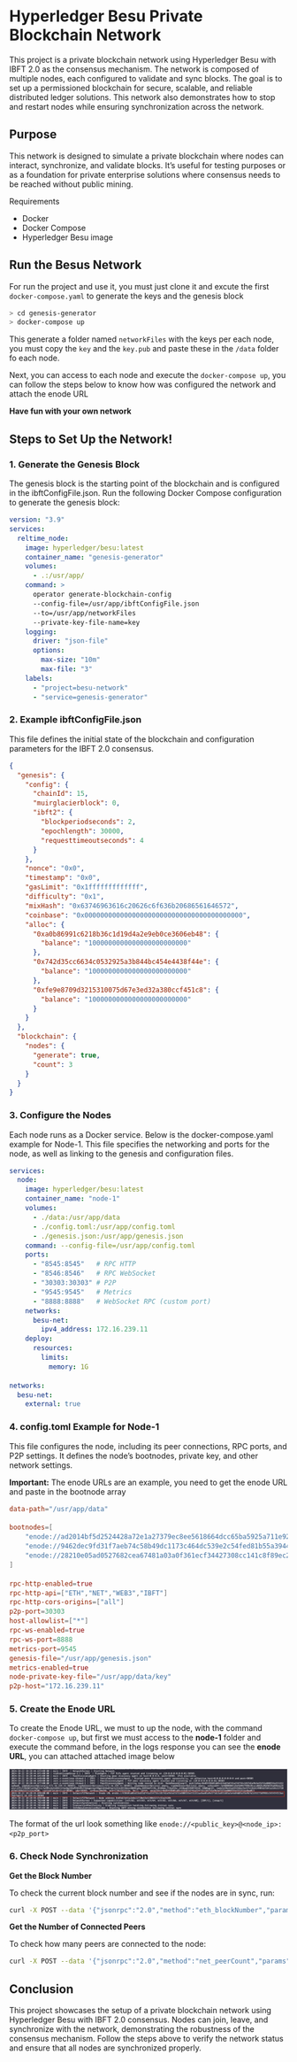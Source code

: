 # Hyperledger Besu Private Blockchain Network

This project is a private blockchain network using Hyperledger Besu with IBFT 2.0 as the consensus mechanism. The network is composed of multiple nodes, each configured to validate and sync blocks. The goal is to set up a permissioned blockchain for secure, scalable, and reliable distributed ledger solutions. This network also demonstrates how to stop and restart nodes while ensuring synchronization across the network.

## Purpose

This network is designed to simulate a private blockchain where nodes can interact, synchronize, and validate blocks. It’s useful for testing purposes or as a foundation for private enterprise solutions where consensus needs to be reached without public mining.

Requirements

* Docker
* Docker Compose
* Hyperledger Besu image

## Run the Besus Network

For run the project and use it, you must just clone it and excute the first `docker-compose.yaml` to generate the keys and the genesis block

```bash
> cd genesis-generator
> docker-compose up
```

This generate a folder named `networkFiles` with the keys per each node, you must copy the `key` and the `key.pub` and paste these in the `/data` folder fo each node.

Next, you can access to each node and execute the `docker-compose up`, you can follow the steps below to know how was configured the network and attach the enode URL

**Have fun with your own network**

## Steps to Set Up the Network!

### 1. Generate the Genesis Block

The genesis block is the starting point of the blockchain and is configured in the ibftConfigFile.json. Run the following Docker Compose configuration to generate the genesis block:

```yaml
version: "3.9"
services:
  reltime_node:
    image: hyperledger/besu:latest
    container_name: "genesis-generator"
    volumes:
      - .:/usr/app/
    command: > 
      operator generate-blockchain-config 
      --config-file=/usr/app/ibftConfigFile.json 
      --to=/usr/app/networkFiles 
      --private-key-file-name=key
    logging:
      driver: "json-file"
      options:
        max-size: "10m"
        max-file: "3"
    labels:
      - "project=besu-network"
      - "service=genesis-generator"
```

### 2. Example ibftConfigFile.json

This file defines the initial state of the blockchain and configuration parameters for the IBFT 2.0 consensus.

```json
{
  "genesis": {
    "config": {
      "chainId": 15,
      "muirglacierblock": 0,
      "ibft2": {
        "blockperiodseconds": 2,
        "epochlength": 30000,
        "requesttimeoutseconds": 4
      }
    },
    "nonce": "0x0",
    "timestamp": "0x0",
    "gasLimit": "0x1fffffffffffff",
    "difficulty": "0x1",
    "mixHash": "0x63746963616c20626c6f636b20686561646572",
    "coinbase": "0x0000000000000000000000000000000000000000",
    "alloc": {
      "0xa0b86991c6218b36c1d19d4a2e9eb0ce3606eb48": {
        "balance": "1000000000000000000000000"
      },
      "0x742d35cc6634c0532925a3b844bc454e4438f44e": {
        "balance": "1000000000000000000000000"
      },
      "0xfe9e8709d3215310075d67e3ed32a380ccf451c8": {
        "balance": "1000000000000000000000000"
      }
    }
  },
  "blockchain": {
    "nodes": {
      "generate": true,
      "count": 3
    }
  }
}
```

### 3. Configure the Nodes

Each node runs as a Docker service. Below is the docker-compose.yaml example for Node-1. This file specifies the networking and ports for the node, as well as linking to the genesis and configuration files.

```yaml
services:
  node:
    image: hyperledger/besu:latest
    container_name: "node-1"
    volumes:
      - ./data:/usr/app/data
      - ./config.toml:/usr/app/config.toml
      - ./genesis.json:/usr/app/genesis.json
    command: --config-file=/usr/app/config.toml
    ports:
      - "8545:8545"   # RPC HTTP
      - "8546:8546"   # RPC WebSocket
      - "30303:30303" # P2P
      - "9545:9545"   # Metrics
      - "8888:8888"   # WebSocket RPC (custom port)
    networks:
      besu-net:
        ipv4_address: 172.16.239.11
    deploy:
      resources:
        limits:
          memory: 1G

networks:
  besu-net:
    external: true
```

### 4. config.toml Example for Node-1

This file configures the node, including its peer connections, RPC ports, and P2P settings. It defines the node’s bootnodes, private key, and other network settings.

**Important:** The enode URLs are an example, you need to get the enode URL and paste in the bootnode array

```toml
data-path="/usr/app/data"

bootnodes=[
    "enode://ad2014bf5d2524428a72e1a27379ec8ee5618664dcc65ba5925a711e9218ff7c87ea3820e2f1d87c97efbccfd9e54227ae9f08536feff365a81acddd00015728@172.16.239.12:30304",
    "enode://9462dec9fd31f7aeb74c58b49dc1173c464dc539e2c54fed81b55a39444814deb74ad7d602898d627889743217413f0de23e02f36e2a72b9e4f4e21f40a02ee1@172.16.239.13:30305",
    "enode://28210e05ad0527682cea67481a03a0f361ecf34427308cc141c8f89ec24fe471860b6b82559aad93f347c3ae11cc6c5f17ad39033c3f148ec4f7530c6f19e2e0@172.16.239.14:30306"
]

rpc-http-enabled=true
rpc-http-api=["ETH","NET","WEB3","IBFT"]
rpc-http-cors-origins=["all"]
p2p-port=30303
host-allowlist=["*"]
rpc-ws-enabled=true
rpc-ws-port=8888
metrics-port=9545
genesis-file="/usr/app/genesis.json"
metrics-enabled=true
node-private-key-file="/usr/app/data/key"
p2p-host="172.16.239.11"
```

### 5. Create the Enode URL

To create the Enode URL, we must to up the node, with the command `docker-compose up`, but first we must access to the **node-1** folder and execute the command before, in the logs response you can see the **enode URL**, you can attached attached image below

![Enode URL Log](./assets/enode-url.png)

The format of the url look something like `enode://<public_key>@<node_ip>:<p2p_port>`

### 6. Check Node Synchronization

**Get the Block Number**

To check the current block number and see if the nodes are in sync, run:

```bash
curl -X POST --data '{"jsonrpc":"2.0","method":"eth_blockNumber","params":[],"id":1}' http://localhost:8545
```

**Get the Number of Connected Peers**

To check how many peers are connected to the node:

```bash
curl -X POST --data '{"jsonrpc":"2.0","method":"net_peerCount","params":[],"id":1}' http://localhost:8545
```

## Conclusion

This project showcases the setup of a private blockchain network using Hyperledger Besu with IBFT 2.0 consensus. Nodes can join, leave, and synchronize with the network, demonstrating the robustness of the consensus mechanism. Follow the steps above to verify the network status and ensure that all nodes are synchronized properly.